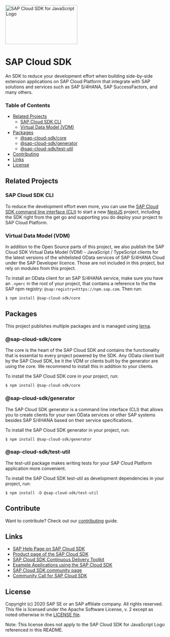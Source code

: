 <a href="https://sap.com/s4sdk"><img src="https://help.sap.com/doc/2324e9c3b28748a4ae2ad08166d77675/1.0/en-US/logo-with-js.svg" alt="SAP Cloud SDK for JavaScript Logo" height="122.92" width="226.773"/></a>

# SAP Cloud SDK
An SDK to reduce your development effort when building side-by-side extension applications on SAP Cloud Platform that integrate with SAP solutions and services such as SAP S/4HANA, SAP SuccessFactors, and many others.

### Table of Contents
- [Related Projects](#related-projects)
  - [SAP Cloud SDK CLI](#sap-cloud-sdk-cli)
  - [Virtual Data Model (VDM)](#virtual-data-model-vdm)
- [Packages](#packages)
  - [@sap-cloud-sdk/core](#sap-cloud-sdkcore)
  - [@sap-cloud-sdk/generator](#sap-cloud-sdkgenerator)
  - [@sap-cloud-sdk/test-util](#sap-cloud-sdktest-util)
- [Contributing](#contributing)
- [Links](#links)
- [License](#license)

## Related Projects

### SAP Cloud SDK CLI
To reduce the development effort even more, you can use the [SAP Cloud SDK command line interface (CLI)](https://github.com/sap/cloud-sdk-cli) to start a new [NestJS](https://github.com/nestjs/nest) project, including the SDK right from the get go and supporting you do deploy your project to SAP Cloud Platform.

### Virtual Data Model (VDM)
In addition to the Open Source parts of this project, we also publish the SAP Cloud SDK Virtual Data Model (VDM) - JavaScript / TypeScript clients for the latest versions of the whitelisted OData services of SAP S/4HANA Cloud under the SAP Developer licence. Those are not included in this project, but rely on modules from this project.

To install an OData client for an SAP S/4HANA service, make sure you have an `.npmrc` in the root of your project, that contains a reference to the the SAP npm registry: `@sap:registry=https://npm.sap.com`.
Then run:
```sh-session
$ npm install @sap-cloud-sdk/core
```

## Packages
This project publishes multiple packages and is managed using [lerna](https://github.com/lerna/lerna).

### @sap-cloud-sdk/core
The core is the heart of the SAP Cloud SDK and contains the functionality that is essential to every project powered by the SDK. Any OData client built by the SAP Cloud SDK, be it the VDM or clients built by the generator are using the core. We recommend to install this in addition to your clients.

To install the SAP Cloud SDK core in your project, run:
```sh-session
$ npm install @sap-cloud-sdk/core
```

### @sap-cloud-sdk/generator
The SAP Cloud SDK generator is a command line interface (CLI) that allows you to create clients for your own OData services or other SAP systems besides SAP S/4HANA based on their service specifications.

To install the SAP Cloud SDK generator in your project, run:
```sh-session
$ npm install @sap-cloud-sdk/generator
```

### @sap-cloud-sdk/test-util
The test-util package makes writing tests for your SAP Cloud Platform application more convenient.

To install the SAP Cloud SDK test-util as development dependencies in your project, run:
```sh-session
$ npm install -D @sap-cloud-sdk/test-util
```

## Contribute
Want to contribute? Check out our [contributing](./CONTRIBUTING.md) guide.

## Links
- [SAP Help Page on SAP Cloud SDK](https://help.sap.com/viewer/product/SAP_CLOUD_SDK/1.0/en-US)
- [Product page of the SAP Cloud SDK](https://developers.sap.com/topics/cloud-sdk.html)
- [SAP Cloud SDK Continuous Delivery Toolkit](https://github.com/SAP/cloud-s4-sdk-pipeline)
- [Example Applications using the SAP Cloud SDK](https://github.com/SAP/cloud-s4-sdk-examples)
- [SAP Cloud SDK community page](https://community.sap.com/topics/cloud-sdk)
- [Community Call for SAP Cloud SDK](https://blogs.sap.com/2019/06/26/sap-cloud-sdk-new-format-of-the-update-call-for-sap-community/)

## License
Copyright (c) 2020 SAP SE or an SAP affiliate company.
All rights reserved.
This file is licensed under the Apache Software License, v. 2 except as noted otherwise in the [LICENSE file](LICENSE).

Note: This license does not apply to the SAP Cloud SDK for JavaScript Logo referenced in this README.
